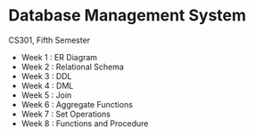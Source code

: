 # Database Management System
CS301, Fifth Semester

- Week 1 : ER Diagram
- Week 2 : Relational Schema
- Week 3 : DDL
- Week 4 : DML  
- Week 5 : Join  
- Week 6 : Aggregate Functions  
- Week 7 : Set Operations  
- Week 8 : Functions and Procedure  
